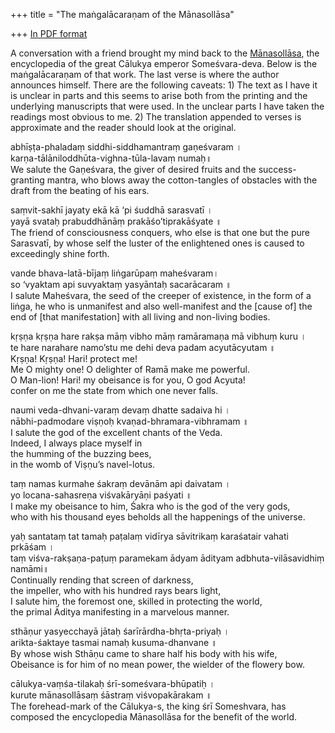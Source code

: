 +++
title = "The maṅgalācaraṇam of the Mānasollāsa"

+++
[In PDF
format](https://manasataramgini.files.wordpress.com/2018/12/manasollasa.pdf)

A conversation with a friend brought my mind back to the
[Mānasollāsa](https://manasataramgini.wordpress.com/2006/02/15/on-the-name-itself/),
the encyclopedia of the great Cālukya emperor Someśvara-deva. Below is
the maṅgalācaraṇam of that work. The last verse is where the author
announces himself. There are the following caveats: 1) The text as I
have it is unclear in parts and this seems to arise both from the
printing and the underlying manuscripts that were used. In the unclear
parts I have taken the readings most obvious to me. 2) The translation
appended to verses is approximate and the reader should look at the
original.

abhīṣṭa-phaladaṃ siddhi-siddhamantraṃ gaṇeśvaram ।  
karṇa-tālāniloddhūta-vighna-tūla-lavaṃ numaḥ॥  
We salute the Gaṇeśvara, the giver of desired fruits and the
success-granting mantra, who blows away the cotton-tangles of obstacles
with the draft from the beating of his ears.

saṃvit-sakhī jayaty ekā kā ‘pi śuddhā sarasvatī ।  
yayā svataḥ prabuddhānāṃ prakāśo’tiprakāśyate ॥  
The friend of consciousness conquers, who else is that one but the pure
Sarasvatī, by whose self the luster of the enlightened ones is caused to
exceedingly shine forth.

vande bhava-latā-bījaṃ liṅgarūpaṃ maheśvaram।  
so ‘vyaktam api suvyaktaṃ yasyāntaḥ sacarācaram ॥  
I salute Maheśvara, the seed of the creeper of existence, in the form of
a liṅga, he who is unmanifest and also well-manifest and the \[cause
of\] the end of \[that manifestation\] with all living and non-living
bodies.

kṛṣṇa kṛṣṇa hare rakṣa māṃ vibho māṃ ramāramaṇa mā vibhuṃ kuru ।  
te hare narahare namo’stu me dehi deva padam acyutācyutam ॥  
Kṛṣṇa\! Kṛṣṇa\! Hari\! protect me\!  
Me O mighty one\! O delighter of Ramā make me powerful.  
O Man-lion\! Hari\! my obeisance is for you, O god Acyuta\!  
confer on me the state from which one never falls.

naumi veda-dhvani-varaṃ devaṃ dhatte sadaiva hi ।  
nābhi-padmodare viṣṇoḥ kvaṇad-bhramara-vibhramam ॥  
I salute the god of the excellent chants of the Veda.  
Indeed, I always place myself in  
the humming of the buzzing bees,  
in the womb of Viṣṇu’s navel-lotus.

taṃ namas kurmahe śakraṃ devānām api daivatam ।  
yo locana-sahasreṇa viśvakāryāṇi paśyati ॥  
I make my obeisance to him, Śakra who is the god of the very gods,  
who with his thousand eyes beholds all the happenings of the universe.

yaḥ santataṃ tat tamaḥ paṭalaṃ vidīrya sāvitrikaṃ karaśatair vahati
prkāśam ।  
taṃ viśva-rakṣaṇa-paṭuṃ paramekam ādyam ādityam adbhuta-vilāsavidhiṃ
namāmi॥  
Continually rending that screen of darkness,  
the impeller, who with his hundred rays bears light,  
I salute him, the foremost one, skilled in protecting the world,  
the primal Āditya manifesting in a marvelous manner.

sthāṇur yasyecchayā jātaḥ śarīrārdha-bhṛta-priyaḥ ।  
arikta-śaktaye tasmai namaḥ kusuma-dhanvane ॥  
By whose wish Sthāṇu came to share half his body with his wife,  
Obeisance is for him of no mean power, the wielder of the flowery bow.

cālukya-vaṃśa-tilakaḥ śrī-someśvara-bhūpatiḥ ।  
kurute mānasollāsaṃ śāstraṃ viśvopakārakam ॥  
The forehead-mark of the Cālukya-s, the king śrī Someshvara, has
composed the encyclopedia Mānasollāsa for the benefit of the world.
